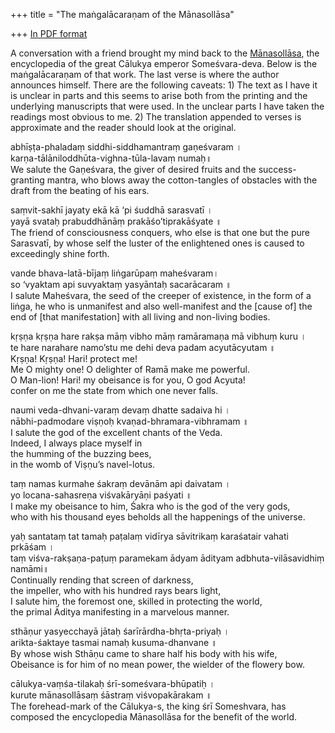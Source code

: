 +++
title = "The maṅgalācaraṇam of the Mānasollāsa"

+++
[In PDF
format](https://manasataramgini.files.wordpress.com/2018/12/manasollasa.pdf)

A conversation with a friend brought my mind back to the
[Mānasollāsa](https://manasataramgini.wordpress.com/2006/02/15/on-the-name-itself/),
the encyclopedia of the great Cālukya emperor Someśvara-deva. Below is
the maṅgalācaraṇam of that work. The last verse is where the author
announces himself. There are the following caveats: 1) The text as I
have it is unclear in parts and this seems to arise both from the
printing and the underlying manuscripts that were used. In the unclear
parts I have taken the readings most obvious to me. 2) The translation
appended to verses is approximate and the reader should look at the
original.

abhīṣṭa-phaladaṃ siddhi-siddhamantraṃ gaṇeśvaram ।  
karṇa-tālāniloddhūta-vighna-tūla-lavaṃ numaḥ॥  
We salute the Gaṇeśvara, the giver of desired fruits and the
success-granting mantra, who blows away the cotton-tangles of obstacles
with the draft from the beating of his ears.

saṃvit-sakhī jayaty ekā kā ‘pi śuddhā sarasvatī ।  
yayā svataḥ prabuddhānāṃ prakāśo’tiprakāśyate ॥  
The friend of consciousness conquers, who else is that one but the pure
Sarasvatī, by whose self the luster of the enlightened ones is caused to
exceedingly shine forth.

vande bhava-latā-bījaṃ liṅgarūpaṃ maheśvaram।  
so ‘vyaktam api suvyaktaṃ yasyāntaḥ sacarācaram ॥  
I salute Maheśvara, the seed of the creeper of existence, in the form of
a liṅga, he who is unmanifest and also well-manifest and the \[cause
of\] the end of \[that manifestation\] with all living and non-living
bodies.

kṛṣṇa kṛṣṇa hare rakṣa māṃ vibho māṃ ramāramaṇa mā vibhuṃ kuru ।  
te hare narahare namo’stu me dehi deva padam acyutācyutam ॥  
Kṛṣṇa\! Kṛṣṇa\! Hari\! protect me\!  
Me O mighty one\! O delighter of Ramā make me powerful.  
O Man-lion\! Hari\! my obeisance is for you, O god Acyuta\!  
confer on me the state from which one never falls.

naumi veda-dhvani-varaṃ devaṃ dhatte sadaiva hi ।  
nābhi-padmodare viṣṇoḥ kvaṇad-bhramara-vibhramam ॥  
I salute the god of the excellent chants of the Veda.  
Indeed, I always place myself in  
the humming of the buzzing bees,  
in the womb of Viṣṇu’s navel-lotus.

taṃ namas kurmahe śakraṃ devānām api daivatam ।  
yo locana-sahasreṇa viśvakāryāṇi paśyati ॥  
I make my obeisance to him, Śakra who is the god of the very gods,  
who with his thousand eyes beholds all the happenings of the universe.

yaḥ santataṃ tat tamaḥ paṭalaṃ vidīrya sāvitrikaṃ karaśatair vahati
prkāśam ।  
taṃ viśva-rakṣaṇa-paṭuṃ paramekam ādyam ādityam adbhuta-vilāsavidhiṃ
namāmi॥  
Continually rending that screen of darkness,  
the impeller, who with his hundred rays bears light,  
I salute him, the foremost one, skilled in protecting the world,  
the primal Āditya manifesting in a marvelous manner.

sthāṇur yasyecchayā jātaḥ śarīrārdha-bhṛta-priyaḥ ।  
arikta-śaktaye tasmai namaḥ kusuma-dhanvane ॥  
By whose wish Sthāṇu came to share half his body with his wife,  
Obeisance is for him of no mean power, the wielder of the flowery bow.

cālukya-vaṃśa-tilakaḥ śrī-someśvara-bhūpatiḥ ।  
kurute mānasollāsaṃ śāstraṃ viśvopakārakam ॥  
The forehead-mark of the Cālukya-s, the king śrī Someshvara, has
composed the encyclopedia Mānasollāsa for the benefit of the world.
